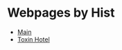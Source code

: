 # Webpages by Hist

- [Main](https://sergeyhist.github.io/hist-webpages/)
- [Toxin Hotel](https://sergeyhist.github.io/hist-webpages/toxin-hotel/index.html)
